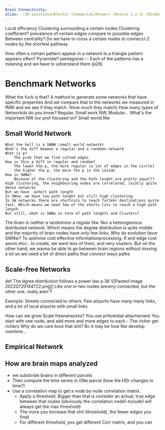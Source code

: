 ```yaml
---
Brain Connectivity: 
alias:  (ID questions/Blocks) (Summarize/Answer) (Revise 1-2-3) (Mindmap) 
---
```


Local efficiency
	Clustering surrounding a certain nodes
Clustering coefficient?
	prevalence of certain edges compare to possible edges
Between centrality?
	Do we have to cross a certain nodes to connecct 2 nodes by the shortest pathway


How often a certain pattern appear in a network
	Is a triangle pattern appears often? Pyramidal? pentagonal---
	Each of the patterns has a meaning and we have to udnerstand them (p28)

# Benchmark Networks
What the fuck is that?
	A method to generate some networks that have specific properties
	And we compare that to the networks we measured in fMRI 
	and we see if they match. (How much they match)
How many types of Networkds do you know?
	Regular, Small work NW, Modular...
What's the important NW our prof focused on?
	Small world Nw
## Small World Network
	What the hell is a SWNW (small world network)
	What's the diff beween a regular and a randomn network
	What is p?
		The prob that we find cutted edges
	How is this p diff in regular and random?
		The lower the p, the more regular (a lot of edges in the circle)
		the higher the p, the more the p in the inside
	How is SWNw?
		Because of the clustering and the Path lenght are pretty equal??
	High clustering, the neighbouring nodes are correlated, locally quite dense networks
	But we have  ashort path length
	In SWnw, we have low path lenght but still high clustering
	In SW networks there are shortcuts to reach furtehr destinations quite fast. Which means we need few of the shorts Cuts to reach a high path length.
	But still, what is SWNw in term of path lenghts and Clusters? 
The brain is neither a randomnor a regular Nw. Nor a heterogenious distributed network. Which means the degree distribution is quite middle and the majority of brain nodes have only few links. 
Why do evolution favor SWNw?
	To optimise cost effective informationprocessing. 
	If and edge cost axons etcc.. to create, we want less of them, and very clusters. But on the other hand, we wanna be able to go between brain regions without moving a lot so we need a bit of direct paths that connect ways paths

## Scale-free Networks
def
	The dgree distribution follows a power law p.36
	![[Pasted image 20220720144722.png]]
Like one or two nodes arevery connected, but the other one, really aren'T

Exemple: Streets connected to others: Few airports have many many links, and a lot of local airports with small links

How can we grow Scale freenetworks?
	You use prferential attachement
	You start with one node, and add more and more edges to each - The richer get richers
Why do we care bout that shit?
	Bc it may be how Nw develop overtime...

## Empirical Network
## How are brain maps analyzed
- we subdivide brains in different parcels
- Then compute the time series in ONe parcel (how the HDr changes in time?)
- Use a correlation map to get a node by node correlation matrix. 
	- Apply a threshold. Bigger than that is consider an actual, true edge between that nodes (obviously the correlation node1-tonode1 will always get the max threshold)
	- The more you increase that shit (threshold), the fewer edges you find)
	- For different threshold, you get different Corr matrix, and you can 

